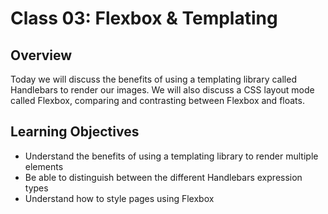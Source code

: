 # Class 03: Flexbox & Templating

## Overview

Today we will discuss the benefits of using a templating library called Handlebars to render our images. We will also discuss a CSS layout mode called Flexbox, comparing and contrasting between Flexbox and floats.

## Learning Objectives

- Understand the benefits of using a templating library to render multiple elements
- Be able to distinguish between the different Handlebars expression types
- Understand how to style pages using Flexbox
